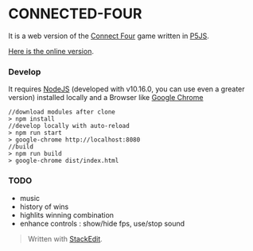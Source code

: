 CONNECTED-FOUR
==============

It is a web version of the [Connect Four](https://en.wikipedia.org/wiki/Connect_Four) game written in [P5JS](https://p5js.org/).

[Here is the online version](https://toto-castaldi.github.io/connect-four/index.html).

### Develop

It requires [NodeJS](https://nodejs.org/) (developed with v10.16.0, you can use even a greater version) installed locally and a Browser like [Google Chrome](https://www.google.com/chrome/)

    //download modules after clone
    > npm install
    //develop locally with auto-reload
    > npm run start
    > google-chrome http://localhost:8080
    //build
    > npm run build
    > google-chrome dist/index.html
    
### TODO

* music
* history of wins
* highlits winning combination
* enhance controls : show/hide fps, use/stop sound


> Written with [StackEdit](https://stackedit.io/).

